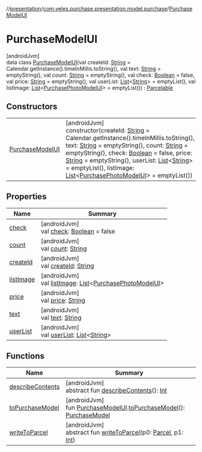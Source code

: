 //[presentation](../../../index.md)/[com.veles.purchase.presentation.model.purchase](../index.md)/[PurchaseModelUI](index.md)

# PurchaseModelUI

[androidJvm]\
data class [PurchaseModelUI](index.md)(val createId: [String](https://kotlinlang.org/api/latest/jvm/stdlib/kotlin/-string/index.html) = Calendar.getInstance().timeInMillis.toString(), val text: [String](https://kotlinlang.org/api/latest/jvm/stdlib/kotlin/-string/index.html) = emptyString(), val count: [String](https://kotlinlang.org/api/latest/jvm/stdlib/kotlin/-string/index.html) = emptyString(), val check: [Boolean](https://kotlinlang.org/api/latest/jvm/stdlib/kotlin/-boolean/index.html) = false, val price: [String](https://kotlinlang.org/api/latest/jvm/stdlib/kotlin/-string/index.html) = emptyString(), val userList: [List](https://kotlinlang.org/api/latest/jvm/stdlib/kotlin.collections/-list/index.html)&lt;[String](https://kotlinlang.org/api/latest/jvm/stdlib/kotlin/-string/index.html)&gt; = emptyList(), val listImage: [List](https://kotlinlang.org/api/latest/jvm/stdlib/kotlin.collections/-list/index.html)&lt;[PurchasePhotoModelUI](../-purchase-photo-model-u-i/index.md)&gt; = emptyList()) : [Parcelable](https://developer.android.com/reference/kotlin/android/os/Parcelable.html)

## Constructors

| | |
|---|---|
| [PurchaseModelUI](-purchase-model-u-i.md) | [androidJvm]<br>constructor(createId: [String](https://kotlinlang.org/api/latest/jvm/stdlib/kotlin/-string/index.html) = Calendar.getInstance().timeInMillis.toString(), text: [String](https://kotlinlang.org/api/latest/jvm/stdlib/kotlin/-string/index.html) = emptyString(), count: [String](https://kotlinlang.org/api/latest/jvm/stdlib/kotlin/-string/index.html) = emptyString(), check: [Boolean](https://kotlinlang.org/api/latest/jvm/stdlib/kotlin/-boolean/index.html) = false, price: [String](https://kotlinlang.org/api/latest/jvm/stdlib/kotlin/-string/index.html) = emptyString(), userList: [List](https://kotlinlang.org/api/latest/jvm/stdlib/kotlin.collections/-list/index.html)&lt;[String](https://kotlinlang.org/api/latest/jvm/stdlib/kotlin/-string/index.html)&gt; = emptyList(), listImage: [List](https://kotlinlang.org/api/latest/jvm/stdlib/kotlin.collections/-list/index.html)&lt;[PurchasePhotoModelUI](../-purchase-photo-model-u-i/index.md)&gt; = emptyList()) |

## Properties

| Name | Summary |
|---|---|
| [check](check.md) | [androidJvm]<br>val [check](check.md): [Boolean](https://kotlinlang.org/api/latest/jvm/stdlib/kotlin/-boolean/index.html) = false |
| [count](count.md) | [androidJvm]<br>val [count](count.md): [String](https://kotlinlang.org/api/latest/jvm/stdlib/kotlin/-string/index.html) |
| [createId](create-id.md) | [androidJvm]<br>val [createId](create-id.md): [String](https://kotlinlang.org/api/latest/jvm/stdlib/kotlin/-string/index.html) |
| [listImage](list-image.md) | [androidJvm]<br>val [listImage](list-image.md): [List](https://kotlinlang.org/api/latest/jvm/stdlib/kotlin.collections/-list/index.html)&lt;[PurchasePhotoModelUI](../-purchase-photo-model-u-i/index.md)&gt; |
| [price](price.md) | [androidJvm]<br>val [price](price.md): [String](https://kotlinlang.org/api/latest/jvm/stdlib/kotlin/-string/index.html) |
| [text](text.md) | [androidJvm]<br>val [text](text.md): [String](https://kotlinlang.org/api/latest/jvm/stdlib/kotlin/-string/index.html) |
| [userList](user-list.md) | [androidJvm]<br>val [userList](user-list.md): [List](https://kotlinlang.org/api/latest/jvm/stdlib/kotlin.collections/-list/index.html)&lt;[String](https://kotlinlang.org/api/latest/jvm/stdlib/kotlin/-string/index.html)&gt; |

## Functions

| Name | Summary |
|---|---|
| [describeContents](../../com.veles.purchase.presentation.model.user/-user-purchase-model-u-i/index.md#-1578325224%2FFunctions%2F-646359276) | [androidJvm]<br>abstract fun [describeContents](../../com.veles.purchase.presentation.model.user/-user-purchase-model-u-i/index.md#-1578325224%2FFunctions%2F-646359276)(): [Int](https://kotlinlang.org/api/latest/jvm/stdlib/kotlin/-int/index.html) |
| [toPurchaseModel](../to-purchase-model.md) | [androidJvm]<br>fun [PurchaseModelUI](index.md).[toPurchaseModel](../to-purchase-model.md)(): [PurchaseModel](../../../../domain/domain/com.veles.purchase.domain.model.purchase/-purchase-model/index.md) |
| [writeToParcel](../../com.veles.purchase.presentation.model.user/-user-purchase-model-u-i/index.md#-1754457655%2FFunctions%2F-646359276) | [androidJvm]<br>abstract fun [writeToParcel](../../com.veles.purchase.presentation.model.user/-user-purchase-model-u-i/index.md#-1754457655%2FFunctions%2F-646359276)(p0: [Parcel](https://developer.android.com/reference/kotlin/android/os/Parcel.html), p1: [Int](https://kotlinlang.org/api/latest/jvm/stdlib/kotlin/-int/index.html)) |
